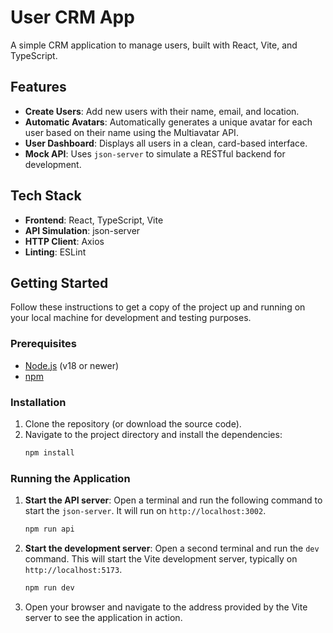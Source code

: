 # User CRM App

A simple CRM application to manage users, built with React, Vite, and TypeScript.

## Features

- **Create Users**: Add new users with their name, email, and location.
- **Automatic Avatars**: Automatically generates a unique avatar for each user based on their name using the Multiavatar API.
- **User Dashboard**: Displays all users in a clean, card-based interface.
- **Mock API**: Uses `json-server` to simulate a RESTful backend for development.

## Tech Stack

- **Frontend**: React, TypeScript, Vite
- **API Simulation**: json-server
- **HTTP Client**: Axios
- **Linting**: ESLint

## Getting Started

Follow these instructions to get a copy of the project up and running on your local machine for development and testing purposes.

### Prerequisites

- [Node.js](https://nodejs.org/) (v18 or newer)
- [npm](https://www.npmjs.com/)

### Installation

1. Clone the repository (or download the source code).
2. Navigate to the project directory and install the dependencies:
   ```sh
   npm install
   ```

### Running the Application

1.  **Start the API server**:
    Open a terminal and run the following command to start the `json-server`. It will run on `http://localhost:3002`.
    ```sh
    npm run api
    ```

2.  **Start the development server**:
    Open a second terminal and run the `dev` command. This will start the Vite development server, typically on `http://localhost:5173`.
    ```sh
    npm run dev
    ```

3. Open your browser and navigate to the address provided by the Vite server to see the application in action.